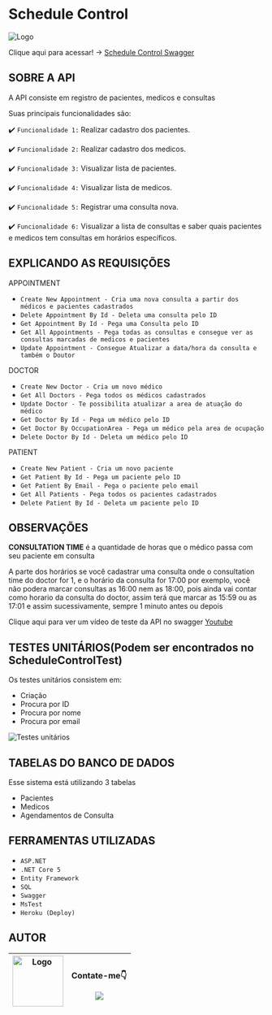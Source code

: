 # Schedule Control
  <img src="https://i.imgur.com/qMSek4h.png" alt="Logo" >
  <br/>

Clique aqui para acessar! -> [Schedule Control Swagger](https://schedulecontrollucas.herokuapp.com/index.html)

## SOBRE A API

  <p>A API consiste em registro de pacientes, medicos e consultas</p>
  
  <p>Suas principais funcionalidades são:</p>
  
  :heavy_check_mark: `Funcionalidade 1:` Realizar cadastro dos pacientes.
  
  :heavy_check_mark: `Funcionalidade 2:` Realizar cadastro dos medicos.
  
  :heavy_check_mark: `Funcionalidade 3:` Visualizar lista de pacientes.
  
  :heavy_check_mark: `Funcionalidade 4:` Visualizar lista de medicos.
  
  :heavy_check_mark: `Funcionalidade 5:` Registrar uma consulta nova.
  
  :heavy_check_mark: `Funcionalidade 6:` Visualizar a lista de consultas e saber quais pacientes e medicos tem consultas em horários específicos.
  
  ## EXPLICANDO AS REQUISIÇÕES
  
  <p>APPOINTMENT</p>
  
  - ``Create New Appointment - Cria uma nova consulta a partir dos médicos e pacientes cadastrados``
  - ``Delete Appointment By Id - Deleta uma consulta pelo ID``
  - ``Get Appointment By Id - Pega uma Consulta pelo ID``
  - ``Get All Appointments - Pega todas as consultas e consegue ver as consultas marcadas de medicos e pacientes``
  - ``Update Appointment - Consegue Atualizar a data/hora da consulta e também o Doutor``
  
  <p>DOCTOR</p>
  
  - ``Create New Doctor - Cria um novo médico``
  - ``Get All Doctors - Pega todos os médicos cadastrados``
  - ``Update Doctor - Te possibilita atualizar a area de atuação do médico``
  - ``Get Doctor By Id - Pega um médico pelo ID``
  - ``Get Doctor By OccupationArea - Pega um médico pela area de ocupação``
  - ``Delete Doctor By Id - Deleta um médico pelo ID``
  
  <p>PATIENT</p>
  
  - ``Create New Patient - Cria um novo paciente``
  - ``Get Patient By Id - Pega um paciente pelo ID``
  - ``Get Patient By Email - Pega o paciente pelo email``
  - ``Get All Patients - Pega todos os pacientes cadastrados``
  - ``Delete Patient By Id - Deleta um paciente pelo ID``
  
  ## OBSERVAÇÕES
  
  **CONSULTATION TIME** é a quantidade de horas que o médico passa com seu paciente em consulta
  <p>A parte dos horários se você cadastrar uma consulta onde o consultation time do doctor for 1, e o horário da consulta for 17:00 por exemplo, você não podera marcar consultas as 16:00 nem as 18:00, pois ainda vai contar como horario da consulta do doctor, assim terá que marcar as 15:59 ou as 17:01 e assim sucessivamente, sempre 1 minuto antes ou depois</p>
  
  Clique aqui para ver um vídeo de teste da API no swagger [Youtube](https://studio.youtube.com/video/yKGAlpAddZo/edit)
  
  ## TESTES UNITÁRIOS(Podem ser encontrados no ScheduleControlTest)
  <p> Os testes unitários consistem em: </p>
  
  * Criação
  * Procura por ID
  * Procura por nome
  * Procura por email
   <img src="https://i.imgur.com/29zVcUy.jpg" alt="Testes unitários" >
  
  ## TABELAS DO BANCO DE DADOS
  
  <p>Esse sistema está utilizando 3 tabelas</p>
  
  * Pacientes 
  * Medicos
  * Agendamentos de Consulta
  
  ## FERRAMENTAS UTILIZADAS
  
  - ``ASP.NET``
  - ``.NET Core 5``
  - ``Entity Framework``
  - ``SQL``
  - ``Swagger``
  - ``MsTest``
  - ``Heroku (Deploy)``
  
  ## AUTOR
    
   <img src="https://i.imgur.com/2dT2j1U.jpg" alt="Logo" whith="100" height="100"> | <p>Contate-me👇</p> <a href="https://www.linkedin.com/in/lucas-reluz-493549220/" target="_blank"><img src="https://img.shields.io/badge/-LinkedIn-%230077B5?style=for-the-badge&logo=linkedin&logoColor=white" target="_blank"></a>
   | :---: | :---:
